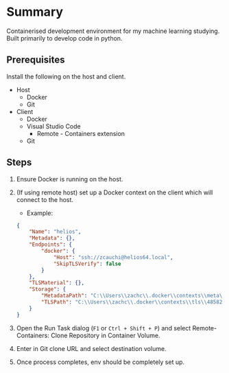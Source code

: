 # Summary

Containerised development environment for my machine learning studying. Built primarily to develop code in python.

## Prerequisites

Install the following on the host and client.

* Host
  * Docker
  * Git
* Client
  * Docker
  * Visual Studio Code
    * Remote - Containers extension
  * Git

## Steps

1. Ensure Docker is running on the host.
2. (If using remote host) set up a Docker context on the client which will connect to the host.
    * Example:

    ```json
    {
        "Name": "helios",
        "Metadata": {},
        "Endpoints": {
            "docker": {
                "Host": "ssh://zcauchi@helios64.local",
                "SkipTLSVerify": false
            }
        },
        "TLSMaterial": {},
        "Storage": {
            "MetadataPath": "C:\\Users\\zachc\\.docker\\contexts\\meta\\48582bd628b7c80064780ba9ecce2d435db042b40bd4335a7cea4b4c254e8178",
            "TLSPath": "C:\\Users\\zachc\\.docker\\contexts\\tls\\48582bd628b7c80064780ba9ecce2d435db042b40bd4335a7cea4b4c254e8178"
        }
    }
    ```

3. Open the Run Task dialog (`F1` or `Ctrl + Shift + P`) and select Remote-Containers: Clone Repository in Container Volume.
4. Enter in Git clone URL and select destination volume.
5. Once process completes, env should be completely set up.
